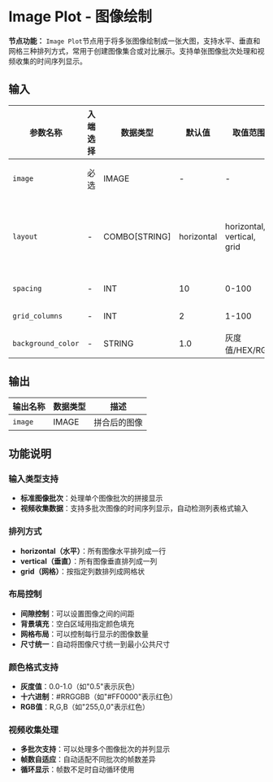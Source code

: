 # Image Plot - 图像绘制

**节点功能：** `Image Plot`节点用于将多张图像绘制成一张大图，支持水平、垂直和网格三种排列方式，常用于创建图像集合或对比展示。支持单张图像批次处理和视频收集的时间序列显示。

## 输入

| 参数名称 | 入端选择 | 数据类型 | 默认值 | 取值范围 | 描述 |
| -------- | -------- | -------- | ------ | -------- | ---- |
| `image` | 必选 | IMAGE | - | - | 要拼合的图像批次或视频收集数据 |
| `layout` | - | COMBO[STRING] | horizontal | horizontal, vertical, grid | 排列方式：horizontal(水平)、vertical(垂直)、grid(网格) |
| `spacing` | - | INT | 10 | 0-100 | 图像间隙，单位像素 |
| `grid_columns` | - | INT | 2 | 1-100 | 网格模式下每行图像数量 |
| `background_color` | - | STRING | 1.0 | 灰度值/HEX/RGB | 背景颜色，支持多种格式 |

## 输出

| 输出名称 | 数据类型 | 描述 |
|---------|----------|------|
| `image` | IMAGE | 拼合后的图像 |

## 功能说明

### 输入类型支持
- **标准图像批次**：处理单个图像批次的拼接显示
- **视频收集数据**：支持多批次图像的时间序列显示，自动检测列表格式输入

### 排列方式
- **horizontal（水平）**：所有图像水平排列成一行
- **vertical（垂直）**：所有图像垂直排列成一列
- **grid（网格）**：按指定列数排列成网格状

### 布局控制
- **间隙控制**：可以设置图像之间的间距
- **背景填充**：空白区域用指定颜色填充
- **网格布局**：可以控制每行显示的图像数量
- **尺寸统一**：自动将图像尺寸统一到最小公共尺寸

### 颜色格式支持
- **灰度值**：0.0-1.0（如"0.5"表示灰色）
- **十六进制**：#RRGGBB（如"#FF0000"表示红色）
- **RGB值**：R,G,B（如"255,0,0"表示红色）

### 视频收集处理
- **多批次支持**：可以处理多个图像批次的并列显示
- **帧数自适应**：自动适配不同批次的帧数差异
- **循环显示**：帧数不足时自动循环使用